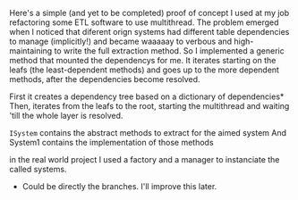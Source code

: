 Here's a simple (and yet to be completed) proof of concept I used at my job refactoring some ETL software to use multithread. The problem emerged when I noticed that diferent orign systems had different table dependencies to manage (implicitly!) and became waaaaay to verbous and high-maintaining to write the full extraction method. So I implemented a generic method that mounted the dependencys for me. It iterates starting on the leafs (the least-dependent methods) and goes up to the more dependent methods, after the dependencies become resolved.

First it creates a dependency tree based on a dictionary of dependencies*
Then, iterates from the leafs to the root, starting the multithread and waiting 'till the whole layer is resolved.

```ISystem``` contains the abstract methods to extract for the aimed system
And System1 contains the implementation of those methods

in the real world project I used a factory and a manager to instanciate the called systems.

* Could be directly the branches. I'll improve this later.
